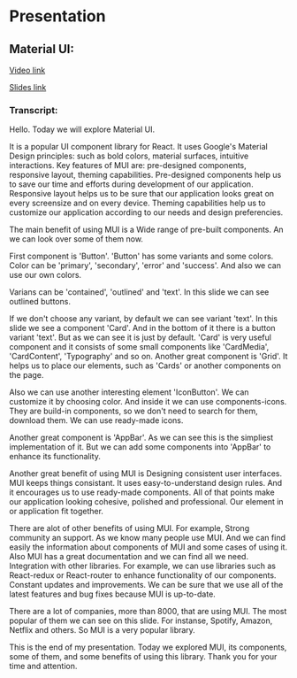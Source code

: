 # Presentation
## Material UI:

[Video link](https://youtu.be/UGfOJJpt8xs)

[Slides link](https://iisakjanova.github.io/reveal-presentation-slides)

### Transcript:

Hello. Today we will explore Material UI. 

It is a popular UI component library for React. It uses Google's Material Design principles: such as bold colors, material surfaces, intuitive interactions. Key features of MUI are: pre-designed components, responsive layout, theming capabilities. Pre-designed components help us to save our time and efforts during development of our application. Responsive layout helps us to be sure that our application looks great on every screensize and on every device. Theming capabilities help us to customize our application according to our needs and design preferencies.

The main benefit of using MUI is a Wide range of pre-built components. An we can look over some of them now.

First component is 'Button'. 'Button' has some variants and some colors. Color can be 'primary', 'secondary', 'error' and 'success'. And also we can use our own colors. 

Varians can be 'contained', 'outlined' and 'text'. In this slide we can see outlined buttons. 

If we don't choose any variant, by default we can see variant 'text'. In this slide we see a component 'Card'. And in the bottom of it there is a button variant 'text'. But as we can see it is just by default. 'Card' is very useful component and it consists of some small components like 'CardMedia', 'CardContent', 'Typography' and so on. Another great component is 'Grid'. It helps us to place our elements, such as 'Cards' or another components on the page.

Also we can use another interesting element 'IconButton'. We can customize it by choosing color. And inside it we can use components-icons. They are build-in components, so we don't need to search for them, download them. We can use ready-made icons.

Another great component is 'AppBar'. As we can see this is the simpliest implementation of it. But we can add some components into 'AppBar' to enhance its functionality.

Another great benefit of using MUI is Designing consistent user interfaces. MUI keeps things consistant. It uses easy-to-understand design rules. And it encourages us to use ready-made components. All of that points make our application looking cohesive, polished and professional. Our element in or application fit together.

There are alot of other benefits of using MUI. For example, Strong community an support. As we know many people use MUI. And we can find easily the information about components of MUI and some cases of using it. Also MUI has a great documentation and we can find all we need. Integration with other libraries. For example, we can use libraries such as React-redux or React-router to enhance functionality of our components. Constant updates and improvements. We can be sure that we use all of the latest features and bug fixes because MUI is up-to-date.

There are a lot of companies, more than 8000, that are using MUI. The most popular of them we can see on this slide. For instanse, Spotify, Amazon, Netflix and others. So MUI is a very popular library.

This is the end of my presentation. Today we explored MUI, its components, some of them, and some benefits of using this library. Thank you for your time and attention.

